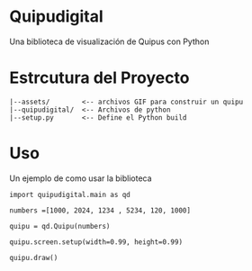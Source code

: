 # Quipudigital

Una biblioteca de visualización de Quipus con Python

# Estrcutura del Proyecto

```
|--assets/        <-- archivos GIF para construir un quipu
|--quipudigital/  <-- Archivos de python
|--setup.py       <-- Define el Python build
```

# Uso

Un ejemplo de como usar la biblioteca

```
import quipudigital.main as qd

```

```
numbers =[1000, 2024, 1234 , 5234, 120, 1000]

quipu = qd.Quipu(numbers)

quipu.screen.setup(width=0.99, height=0.99)  

quipu.draw()
```
